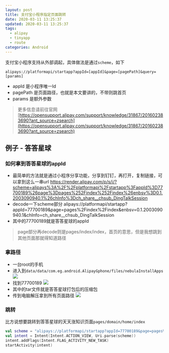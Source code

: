 ```yaml
---
layout: post
title: 支付宝小程序指定页面跳转
date: 2020-03-11 13:25:37
updated: 2020-03-11 13:25:37
tags:
  - alipay
  - tinyapp
  - route
categories: Android
---
```


支付宝小程序支持从外部调起，具体做法是通过`scheme`，如下
```
alipays://platformapi/startapp?appId=[appId]&page=[pagePath]&query=[params]
```

- appId 是小程序唯一Id
- pagePath 是页面路径，也就是本文要讲的，不带则跳首页
- params 是额外参数

> 更多信息请前往官网[https://opensupport.alipay.com/support/knowledge/31867/201602383690?ant_source=zsearch](https://opensupport.alipay.com/support/knowledge/31867/201602383690?ant_source=zsearch)

<!-- More -->

## 例子 - 答答星球

### 如何拿到答答星球的appId

- 最简单的方法就是通过小程序分享功能，分享到钉钉，再打开，复制链接，可以拿到这么一串url
https://render.alipay.com/p/s/i/?scheme=alipays%3A%2F%2Fplatformapi%2Fstartapp%3FappId%3D77700189%26page%3Dpages%252Findex%252Findex%26enbsv%3D0.1.2003090940.1%26chInfo%3Dch_share__chsub_DingTalkSession
- decode一下scheme部分
alipays://platformapi/startapp?appId=77700189&page=pages%2Findex%2Findex&enbsv=0.1.2003090940.1&chInfo=ch_share__chsub_DingTalkSession
- 其中的77700189就是答答星球的appId

> page部分再decode则是pages/index/index，首页的意思，但是我想跳到其他页面那就得知道路径

### 拿路径

- 一台root的手机
- 进入到`data/data/com.eg.android.AlipayGphone/files/nebulaInstallApps`
![](http://images.zyhang.com/FhCa-97vEkQ7gaQQ9u7Xfcao0dm5)
- 找到77700189
![](http://images.zyhang.com/FiHuYsj6EhYBDSlQc5xXMPyXeMdK)
- 其中的tar文件就是答答星球打包后的压缩包
- 传到电脑解压拿到所有页面路径
![](http://images.zyhang.com/FrzcJjE1ZxCmTWt-C3vBvBQ62hds)

### 跳转

比方说想要跳转到答答星球的天天涨知识页面`pages/domain/home/index`
``` kotlin
val scheme = "alipays://platformapi/startapp?appId=77700189&page=pages%2Fdomain%2Fhome%2Findex"
val intent = Intent(Intent.ACTION_VIEW, Uri.parse(scheme))
intent.addFlags(Intent.FLAG_ACTIVITY_NEW_TASK)
startActivity(intent)
```
